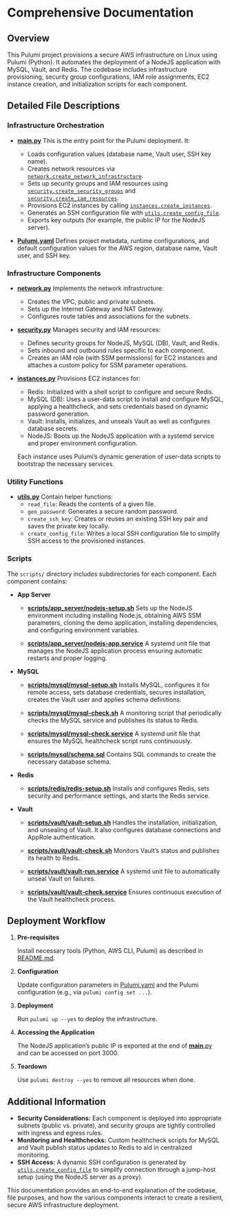 # Comprehensive Documentation

## Overview

This Pulumi project provisions a secure AWS infrastructure on Linux using Pulumi (Python). It automates the deployment of a NodeJS application with MySQL, Vault, and Redis. The codebase includes infrastructure provisioning, security group configurations, IAM role assignments, EC2 instance creation, and initialization scripts for each component.

## Detailed File Descriptions

### Infrastructure Orchestration

- **[**main**.py](**main**.py)**
  This is the entry point for the Pulumi deployment. It:

  - Loads configuration values (database name, Vault user, SSH key name).
  - Creates network resources via [`network.create_network_infrastructure`](network.py).
  - Sets up security groups and IAM resources using [`security.create_security_groups`](security.py) and [`security.create_iam_resources`](security.py).
  - Provisions EC2 instances by calling [`instances.create_instances`](instances.py).
  - Generates an SSH configuration file with [`utils.create_config_file`](utils.py).
  - Exports key outputs (for example, the public IP for the NodeJS server).

- **[Pulumi.yaml](Pulumi.yaml)**
  Defines project metadata, runtime configurations, and default configuration values for the AWS region, database name, Vault user, and SSH key.

### Infrastructure Components

- **[network.py](network.py)**
  Implements the network infrastructure:

  - Creates the VPC, public and private subnets.
  - Sets up the Internet Gateway and NAT Gateway.
  - Configures route tables and associations for the subnets.

- **[security.py](security.py)**
  Manages security and IAM resources:

  - Defines security groups for NodeJS, MySQL (DB), Vault, and Redis.
  - Sets inbound and outbound rules specific to each component.
  - Creates an IAM role (with SSM permissions) for EC2 instances and attaches a custom policy for SSM parameter operations.

- **[instances.py](instances.py)**
  Provisions EC2 instances for:

  - Redis: Initialized with a shell script to configure and secure Redis.
  - MySQL (DB): Uses a user-data script to install and configure MySQL, applying a healthcheck, and sets credentials based on dynamic password generation.
  - Vault: Installs, initializes, and unseals Vault as well as configures database secrets.
  - NodeJS: Boots up the NodeJS application with a systemd service and proper environment configuration.

  Each instance uses Pulumi’s dynamic generation of user-data scripts to bootstrap the necessary services.

### Utility Functions

- **[utils.py](utils.py)**
  Contain helper functions:
  - `read_file`: Reads the contents of a given file.
  - `gen_password`: Generates a secure random password.
  - `create_ssh_key`: Creates or reuses an existing SSH key pair and saves the private key locally.
  - `create_config_file`: Writes a local SSH configuration file to simplify SSH access to the provisioned instances.

### Scripts

The `scripts/` directory includes subdirectories for each component. Each component contains:

- **App Server**

  - **[scripts/app_server/nodejs-setup.sh](scripts/app_server/nodejs-setup.sh)**
    Sets up the NodeJS environment including installing Node.js, obtaining AWS SSM parameters, cloning the demo application, installing dependencies, and configuring environment variables.

  - **[scripts/app_server/nodejs-app.service](scripts/app_server/nodejs-app.service)**
    A systemd unit file that manages the NodeJS application process ensuring automatic restarts and proper logging.

- **MySQL**

  - **[scripts/mysql/mysql-setup.sh](scripts/mysql/mysql-setup.sh)**
    Installs MySQL, configures it for remote access, sets database credentials, secures installation, creates the Vault user and applies schema definitions.

  - **[scripts/mysql/mysql-check.sh](scripts/mysql/mysql-check.sh)**
    A monitoring script that periodically checks the MySQL service and publishes its status to Redis.

  - **[scripts/mysql/mysql-check.service](scripts/mysql/mysql-check.service)**
    A systemd unit file that ensures the MySQL healthcheck script runs continuously.

  - **[scripts/mysql/schema.sql](scripts/mysql/schema.sql)**
    Contains SQL commands to create the necessary database schema.

- **Redis**

  - **[scripts/redis/redis-setup.sh](scripts/redis/redis-setup.sh)**
    Installs and configures Redis, sets security and performance settings, and starts the Redis service.

- **Vault**

  - **[scripts/vault/vault-setup.sh](scripts/vault/vault-setup.sh)**
    Handles the installation, initialization, and unsealing of Vault. It also configures database connections and AppRole authentication.

  - **[scripts/vault/vault-check.sh](scripts/vault/vault-check.sh)**
    Monitors Vault’s status and publishes its health to Redis.

  - **[scripts/vault/vault-run.service](scripts/vault/vault-run.service)**
    A systemd unit file to automatically unseal Vault on failures.

  - **[scripts/vault/vault-check.service](scripts/vault/vault-check.service)**
    Ensures continuous execution of the Vault healthcheck process.

## Deployment Workflow

1. **Pre-requisites**

   Install necessary tools (Python, AWS CLI, Pulumi) as described in [README.md](README.md).

2. **Configuration**

   Update configuration parameters in [Pulumi.yaml](Pulumi.yaml) and the Pulumi configuration (e.g., via `pulumi config set ...`).

3. **Deployment**

   Run `pulumi up --yes` to deploy the infrastructure.

4. **Accessing the Application**

   The NodeJS application’s public IP is exported at the end of [**main**.py](__main__.py) and can be accessed on port 3000.

5. **Teardown**

   Use `pulumi destroy --yes` to remove all resources when done.

## Additional Information

- **Security Considerations:**
  Each component is deployed into appropriate subnets (public vs. private), and security groups are tightly controlled with ingress and egress rules.
- **Monitoring and Healthchecks:**
  Custom healthcheck scripts for MySQL and Vault publish status updates to Redis to aid in centralized monitoring.
- **SSH Access:**
  A dynamic SSH configuration is generated by [`utils.create_config_file`](utils.py) to simplify connection through a jump-host setup (using the NodeJS server as a proxy).

This documentation provides an end-to-end explanation of the codebase, file purposes, and how the various components interact to create a resilient, secure AWS infrastructure deployment.

